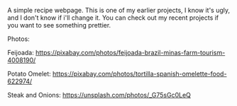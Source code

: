 A simple recipe webpage. This is one of my earlier projects, I know it's ugly, and I don't know if i'll change it. You can check out my recent projects if you want to see something prettier.

Photos:

Feijoada: https://pixabay.com/photos/feijoada-brazil-minas-farm-tourism-4008190/

Potato Omelet: https://pixabay.com/photos/tortilla-spanish-omelette-food-622974/

Steak and Onions: https://unsplash.com/photos/_G75sGc0LeQ
